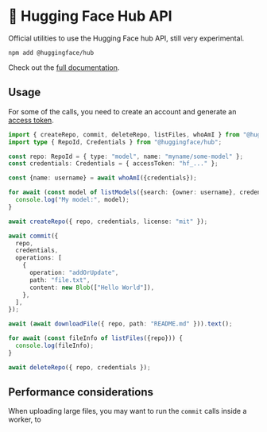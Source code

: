 # 🤗 Hugging Face Hub API

Official utilities to use the Hugging Face hub API, still very experimental.

```
npm add @huggingface/hub
```

Check out the [full documentation](https://huggingface.co/docs/huggingface.js/hub/README).

## Usage

For some of the calls, you need to create an account and generate an [access token](https://huggingface.co/settings/tokens).

```ts
import { createRepo, commit, deleteRepo, listFiles, whoAmI } from "@huggingface/hub";
import type { RepoId, Credentials } from "@huggingface/hub";

const repo: RepoId = { type: "model", name: "myname/some-model" };
const credentials: Credentials = { accessToken: "hf_..." };

const {name: username} = await whoAmI({credentials});

for await (const model of listModels({search: {owner: username}, credentials})) {
  console.log("My model:", model);
}

await createRepo({ repo, credentials, license: "mit" });

await commit({
  repo,
  credentials,
  operations: [
    {
      operation: "addOrUpdate",
      path: "file.txt",
      content: new Blob(["Hello World"]),
    },
  ],
});

await (await downloadFile({ repo, path: "README.md" })).text();

for await (const fileInfo of listFiles({repo})) {
  console.log(fileInfo);
}

await deleteRepo({ repo, credentials });
```

## Performance considerations

When uploading large files, you may want to run the `commit` calls inside a worker, to 